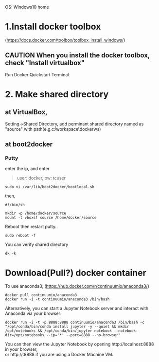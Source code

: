 OS: Windows10 home

# 1.Install docker toolbox
(https://docs.docker.com/toolbox/toolbox_install_windows/)

## **CAUTION** When you install the docker toolbox, check "Install virtualbox"

Run Docker Quickstart Terminal

# 2. Make shared directory
## at VirtualBox, 
Setting->Shared Directory, add perminant shared directory named as "source" with path(e.g.c:\workspace\dockerws)

## at boot2docker
### Putty
enter the ip, and enter

> user: docker, pw: tcuser


```bsh
sudo vi /var/lib/boot2docker/bootlocal.sh
```
then,
```bsh
#!/bin/sh

mkdir -p /home/docker/source
mount -t vboxsf source /home/docker/source
```

Reboot then restart putty.
```bsh
sudo reboot -f
```

You can verify shared directory
```bsh
dk -k
```

# Download(Pull?) docker container
To use anaconda3,
(https://hub.docker.com/r/continuumio/anaconda3/)

```bsh
docker pull continuumio/anaconda3
docker run -i -t continuumio/anaconda3 /bin/bash
```

Alternatively, you can start a Jupyter Notebook server and interact with Anaconda via your browser:
```bsh
docker run -i -t -p 8888:8888 continuumio/anaconda3 /bin/bash -c "/opt/conda/bin/conda install jupyter -y --quiet && mkdir /opt/notebooks && /opt/conda/bin/jupyter notebook --notebook-dir=/opt/notebooks --ip='*' --port=8888 --no-browser"
```
You can then view the Jupyter Notebook by opening http://localhost:8888 in your browser,  
or http://<DOCKER-MACHINE-IP>:8888 if you are using a Docker Machine VM.

